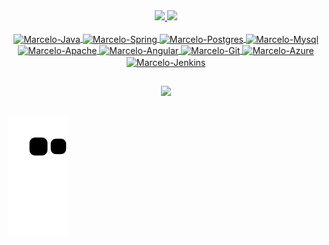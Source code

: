 <!-- Hi there 👋


Here are some ideas to get you started:

- 🔭 I’m currently working on ...
- 🌱 I’m currently learning ...
- 👯 I’m looking to collaborate on ...
- 🤔 I’m looking for help with ...
- 💬 Ask me about ...
- 📫 How to reach me: ...
- 😄 Pronouns: ...
- ⚡ Fun fact: ...-->

<div align="center">
  <a href="https://github.com/marcelogdomingues">
  <img height="180em" src="https://github-readme-stats.vercel.app/api?username=marcelogdomingues&show_icons=true&theme=dark&include_all_commits=true&count_private=true"/>
  <img height="180em" src="https://github-readme-stats.vercel.app/api/top-langs/?username=marcelogdomingues&layout=compact&langs_count=7&theme=dark"/>
</div>
<div style="display: inline_block" align="center"><br>
  <img align="center" alt="Marcelo-Java" height="60" width="80" src="https://cdn.jsdelivr.net/gh/devicons/devicon/icons/java/java-original.svg">
  <img align="center" alt="Marcelo-Spring" height="60" width="80" src="https://cdn.jsdelivr.net/gh/devicons/devicon/icons/spring/spring-original.svg">
  <img align="center" alt="Marcelo-Postgres" height="60" width="80" src="https://cdn.jsdelivr.net/gh/devicons/devicon/icons/postgresql/postgresql-original.svg">
  <img align="center" alt="Marcelo-Mysql" height="60" width="80" src="https://cdn.jsdelivr.net/gh/devicons/devicon/icons/mysql/mysql-original.svg">
  <img align="center" alt="Marcelo-Apache" height="60" width="80" src="https://cdn.jsdelivr.net/gh/devicons/devicon/icons/apache/apache-original.svg">     <img align="center" alt="Marcelo-Angular" height="60" width="80"src="https://cdn.jsdelivr.net/gh/devicons/devicon/icons/angularjs/angularjs-original.svg" />
  <img align="center" alt="Marcelo-Git" height="60" width="80" src="https://cdn.jsdelivr.net/gh/devicons/devicon/icons/git/git-original.svg" />
  <img align="center" alt="Marcelo-Azure" height="60" width="80" src="https://cdn.jsdelivr.net/gh/devicons/devicon/icons/azure/azure-original.svg" />
  <img align="center" alt="Marcelo-Jenkins" height="60" width="80"src="https://cdn.jsdelivr.net/gh/devicons/devicon/icons/jenkins/jenkins-line.svg" />
           
</div>
  
  ##

  
<div align="center"> 
  <a href="https://www.linkedin.com/in/marcelogdomingues" target="_blank"><img src="https://img.shields.io/badge/-LinkedIn-%230077B5?style=for-the-badge&logo=linkedin&logoColor=white" target="_blank"></a> 
 
  ##
  
</div>
 
  ![Snake animation](https://github.com/rafaballerini/rafaballerini/blob/output/github-contribution-grid-snake.svg)
 
</div>
